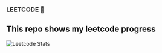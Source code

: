 ### LEETCODE 🚀

## This repo shows my leetcode progress

![Leetcode Stats](https://leetcard.jacoblin.cool/rising-gmd)
